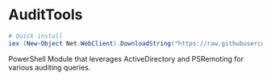 # AuditTools

```powershell
# Quick install
iex (New-Object Net.WebClient).DownloadString("https://raw.githubusercontent.com/ScriptAutomate/AuditTools/master/Install-AuditTools.ps1")
```

PowerShell Module that leverages ActiveDirectory and PSRemoting for various auditing queries.
